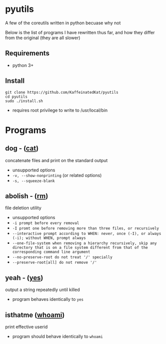# pyutils
A few of the coreutils written in python becuase why not

Below is the list of programs I have rewritten thus far, and how they differ from the original (they are all slower)

## Requirements

* python 3+

## Install

```
git clone https://github.com/KaffeinatedKat/pyutils
cd pyutils
sudo ./install.sh
```

* requires root privilege to write to /usr/local/bin

# Programs

## dog - ([cat](https://github.com/coreutils/coreutils/blob/master/src/cat.c))
concatenate files and print on the standard output

* unsupported options
* `-v, --show-nonprinting` (or related options)
* `-s, --squeeze-blank` 

## abolish - ([rm](https://github.com/coreutils/coreutils/blob/master/src/rm.c))
file deletion utility

* unsupported options
* `-i prompt before every removal`
* `-I promt one before removing more than three files, or recursively`
* `--interactive prompt according to WHEN: never, once (-I), or always (-i); without WHEN, prompt always`
* `--one-file-system when removing a hierarchy recursively, skip any directory that is on a file system different from that of the corresponding command line argument`
* `--no-preserve-root do not treat '/' specially`
* `--preserve-root[all] do not remove '/'`

## yeah - ([yes](https://github.com/coreutils/coreutils/blob/master/src/yes.c))
output a string repeatedly until killed

* program behaves identically to `yes`

## isthatme ([whoami](https://github.com/coreutils/coreutils/blob/master/src/whoami.c))
print effective userid

* program should behave identically to `whoami`
